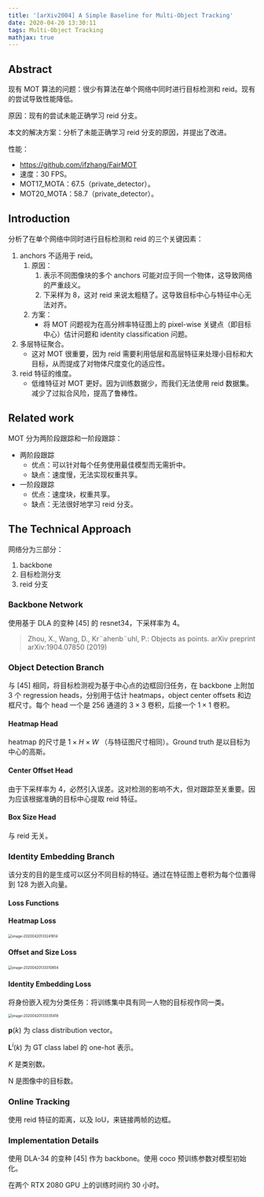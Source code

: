 ```yaml
---
title: '[arXiv2004] A Simple Baseline for Multi-Object Tracking'
date: 2020-04-20 13:30:11
tags: Multi-Object Tracking
mathjax: true
---
```


## Abstract

现有 MOT 算法的问题：很少有算法在单个网络中同时进行目标检测和 reid。现有的尝试导致性能降低。

原因：现有的尝试未能正确学习 reid 分支。

本文的解决方案：分析了未能正确学习 reid 分支的原因，并提出了改进。

性能：

- https://github.com/ifzhang/FairMOT
- 速度：30 FPS。
- MOT17_MOTA：67.5（private_detector）。
- MOT20_MOTA：58.7（private_detector）。

## Introduction

分析了在单个网络中同时进行目标检测和 reid 的三个关键因素：

1. anchors 不适用于 reid。
   1. 原因：
      1. 表示不同图像块的多个 anchors 可能对应于同一个物体，这导致网络的严重歧义。
      2. 下采样为 8，这对 reid 来说太粗糙了。这导致目标中心与特征中心无法对齐。
   2. 方案：
      - 将 MOT 问题视为在高分辨率特征图上的 pixel-wise 关键点（即目标中心）估计问题和 identity classification 问题。
2. 多层特征聚合。
   - 这对 MOT 很重要，因为 reid 需要利用低层和高层特征来处理小目标和大目标，从而提成了对物体尺度变化的适应性。
3. reid 特征的维度。
   - 低维特征对 MOT 更好。因为训练数据少，而我们无法使用 reid 数据集。减少了过拟合风险，提高了鲁棒性。

## Related work

MOT 分为两阶段跟踪和一阶段跟踪：

- 两阶段跟踪
  - 优点：可以针对每个任务使用最佳模型而无需折中。
  - 缺点：速度慢，无法实现权重共享。
- 一阶段跟踪
  - 优点：速度块，权重共享。
  - 缺点：无法很好地学习 reid 分支。

## The Technical Approach

网络分为三部分：

1. backbone
2. 目标检测分支
3. reid 分支

### Backbone Network

使用基于 DLA 的变种 [45] 的 resnet34，下采样率为 4。

> Zhou, X., Wang, D., Kr¨ahenb¨uhl, P.: Objects as points. arXiv preprint arXiv:1904.07850 (2019)

### Object Detection Branch

与 [45] 相同，将目标检测视为基于中心点的边框回归任务，在 backbone 上附加 3 个  regression heads，分别用于估计 heatmaps，object center offsets 和边框尺寸。每个 head 一个是 256 通道的 $3\times 3$ 卷积，后接一个 $1\times 1$ 卷积。

#### Heatmap Head

heatmap 的尺寸是 $1\times H \times W$ （与特征图尺寸相同）。Ground truth 是以目标为中心的高斯。

#### Center Offset Head

由于下采样率为 4，必然引入误差。这对检测的影响不大，但对跟踪至关重要。因为应该根据准确的目标中心提取 reid 特征。

#### Box Size Head

与 reid 无关。

### Identity Embedding Branch

该分支的目的是生成可以区分不同目标的特征。通过在特征图上卷积为每个位置得到 128 为嵌入向量。

#### Loss Functions

#### Heatmap Loss

<img src="https://i.loli.net/2020/04/20/xTV9UOWnyFGZtJk.png" alt="image-20200420133241614" style="zoom:50%;" />

#### Offset and Size Loss

<img src="https://i.loli.net/2020/04/20/TQsqUZlCJ2NmRHP.png" alt="image-20200420133310654" style="zoom:50%;" />

#### Identity Embedding Loss

将身份嵌入视为分类任务：将训练集中具有同一人物的目标视作同一类。

<img src="https://i.loli.net/2020/04/20/bfgBwLqz4cxNrQa.png" alt="image-20200420133335418" style="zoom:50%;" />

$\mathbf{p}(k)$ 为 class distribution vector。

$\mathbf{L}^i(k)$ 为 GT class label 的 one-hot 表示。

$K$ 是类别数。

N 是图像中的目标数。

### Online Tracking

使用 reid 特征的距离，以及 IoU，来链接两帧的边框。

### Implementation Details

使用 DLA-34 的变种 [45] 作为 backbone。使用 coco 预训练参数对模型初始化。

在两个 RTX 2080 GPU 上的训练时间约 30 小时。
